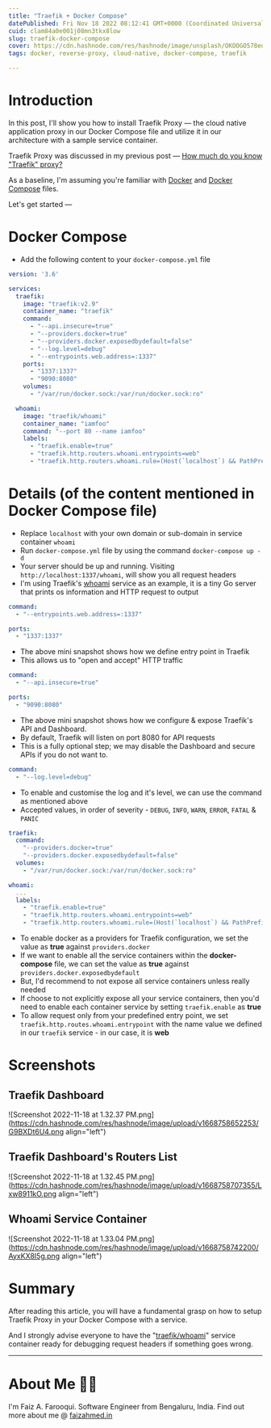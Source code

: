 ```yaml
---
title: "Traefik + Docker Compose"
datePublished: Fri Nov 18 2022 08:12:41 GMT+0000 (Coordinated Universal Time)
cuid: clam84a0e001j08mn3tkx8low
slug: traefik-docker-compose
cover: https://cdn.hashnode.com/res/hashnode/image/unsplash/OKOOGO578eo/upload/v1668759249179/2xwm0vt3y.jpeg
tags: docker, reverse-proxy, cloud-native, docker-compose, traefik

---
```


# Introduction

In this post, I'll show you how to install Traefik Proxy — the cloud native application proxy in our Docker Compose file and utilize it in our architecture with a sample service container.

Traefik Proxy was discussed in my previous post — [How much do you know "Traefik" proxy?](https://blog.faizahmed.in/how-much-do-you-know-traefik-proxy)

As a baseline, I'm assuming you're familiar with [Docker](https://docs.docker.com/desktop/) and [Docker Compose](https://docs.docker.com/compose/) files.

Let's get started —

# Docker Compose 

- Add the following content to your `docker-compose.yml` file

```yml
version: '3.6'

services:
  traefik:
    image: "traefik:v2.9"
    container_name: "traefik"
    command:
      - "--api.insecure=true"
      - "--providers.docker=true"
      - "--providers.docker.exposedbydefault=false"
      - "--log.level=debug"
      - "--entrypoints.web.address=:1337"
    ports:
      - "1337:1337"
      - "9090:8080"
    volumes:
      - "/var/run/docker.sock:/var/run/docker.sock:ro"

  whoami:
    image: "traefik/whoami"
    container_name: "iamfoo"
    command: "--port 80 --name iamfoo"
    labels:
      - "traefik.enable=true"
      - "traefik.http.routers.whoami.entrypoints=web"
      - "traefik.http.routers.whoami.rule=(Host(`localhost`) && PathPrefix(`/whoami`))"
```

# Details (of the content mentioned in Docker Compose file)

- Replace `localhost` with your own domain or sub-domain in service container `whoami`
- Run `docker-compose.yml` file by using the command `docker-compose up -d`
- Your server should be up and running. Visiting `http://localhost:1337/whoami`, will show you all request headers
- I'm using Traefik's [whoami](https://github.com/traefik/whoami) service as an example, it is a tiny Go server that prints os information and HTTP request to output

```yml
command:
  - "--entrypoints.web.address=:1337"

ports:
  - "1337:1337"
```

- The above mini snapshot shows how we define entry point in Traefik
- This allows us to "open and accept" HTTP traffic

```yml
command:
  - "--api.insecure=true"

ports:
  - "9090:8080"
```

- The above mini snapshot shows how we configure & expose Traefik's API and Dashboard.
- By default, Traefik will listen on port 8080 for API requests 
- This is a fully optional step; we may disable the Dashboard and secure APIs if you do not want to.

```yml
command:
  - "--log.level=debug"
```

- To enable and customise the log and it's level, we can use the command as mentioned above
- Accepted values, in order of severity - `DEBUG`, `INFO`, `WARN`, `ERROR`, `FATAL` & `PANIC`

```yml
traefik:
  command:
    "--providers.docker=true"
    "--providers.docker.exposedbydefault=false"
  volumes:
    - "/var/run/docker.sock:/var/run/docker.sock:ro"

whoami:
  ...
  labels:
    - "traefik.enable=true"
    - "traefik.http.routers.whoami.entrypoints=web"
    - "traefik.http.routers.whoami.rule=(Host(`localhost`) && PathPrefix(`/whoami`))"
```

- To enable docker as a providers for Traefik configuration, we set the value as **true** against `providers.docker`
- If we want to enable all the service containers within the **docker-compose** file, we can set the value as **true** against `providers.docker.exposedbydefault`
- But, I'd recommend to not expose all service containers unless really needed
- If choose to not explicitly expose all your service containers, then you'd need to enable each container service by setting `traefik.enable` as **true**
- To allow request only from your predefined entry point, we set `traefik.http.routes.whoami.entrypoint` with the name value we defined in our `traefik` service - in our case, it is **web**

# Screenshots

## Traefik Dashboard 

![Screenshot 2022-11-18 at 1.32.37 PM.png](https://cdn.hashnode.com/res/hashnode/image/upload/v1668758652253/G9BXDt6U4.png align="left")

## Traefik Dashboard's Routers List

![Screenshot 2022-11-18 at 1.32.45 PM.png](https://cdn.hashnode.com/res/hashnode/image/upload/v1668758707355/Lxw8911kO.png align="left")

## Whoami Service Container

![Screenshot 2022-11-18 at 1.33.04 PM.png](https://cdn.hashnode.com/res/hashnode/image/upload/v1668758742200/AyxKX8I5g.png align="left")

# Summary

After reading this article, you will have a fundamental grasp on how to setup Traefik Proxy in your Docker Compose with a service.

And I strongly advise everyone to have the "[traefik/whoami](https://hub.docker.com/r/traefik/whoami)" service container ready for debugging request headers if something goes wrong.

- - -

# About Me 👨‍💻

I'm Faiz A. Farooqui. Software Engineer from Bengaluru, India. Find out more about me @ [faizahmed.in](https://faizahmed.in)

